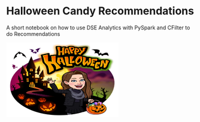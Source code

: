# Halloween Candy Recommendations 
A short notebook on how to use DSE Analytics with PySpark and CFilter to do Recommendations 

<img src="notebooks/images/happyHalloween.jpg" width="300" height="200">
